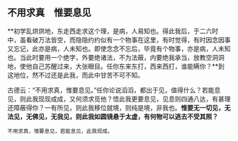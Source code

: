 ##  不用求真　惟要息见

**初学乱烘烘地，东走西走求这个理，是病，人易知也。得此我后，于二六时中，虽看破万法皆空，而隐隐约约似有一个物事在这里，有时觉得，有时因念因事又忘记，此亦是病，人未知也。即使念念不忘后，毕竟有个物事，亦是病，人未知也。当此时要用一个绝字，外要绝诸法，不为法蔽，内要绝我承当，放教空洞洞地，使他自己苏醒过来，大张眼目。任你东来东打，西来西打，谁能瞒你？**到这地位，然不过还是此我，而此中甘苦不可不知。

古德云：“不用求真，惟要息见。”任你论说滔滔，都出于见，值得什么？若能息见，则此我现现成成，又何须求觅他？悟此我更要息见，见息则四通八达，有甚理还障蔽得你？一有所见，则此我移位就境，则纯是境，非我也。**惟要无一切见，无法见，无佛见，无我见，则此我如圆镜悬于太虚，有何物可以逃去不受其照？**

```yang
不用求真，惟要息见，若能息见，此我现成。
```



